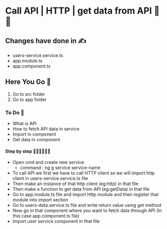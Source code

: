 # Call API | HTTP | get data from API 🚀🚀

## Changes have done  in ✍
* users-service.service.ts 
* app.module.ts 
* app.component.ts

## Here You Go 🏃
  1. Go to src folder 
  2. Go to app folder
  
###  To Do 📝
* What is API
* How to fetch API data in service
* Import in component
* Get data in component

#### Step by step 🚶🏻‍♂️🚶🏻‍♂️
* Open cmd and create new service
  * command : ng g service service-name   
* To call API we first we have to call HTTP client so we will import http client in users-service.service.ts file
* Then make an instance of that http client (eg:http) in that file
* Then make a function to get data from API (eg:getData) in that file
* Go to app.module.ts file and import Http module  and then register that module into import section 
* Go to  users-data.service.ts file and write return value using get method
* Now go  in that component where you want to fetch data through API (In this case app.component.ts file) 
* Import user service component in that file
